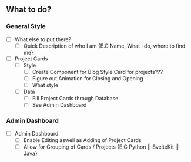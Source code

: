 ## What to do?

### General Style
* [ ] What else to put there?
  * [ ] Quick Description of who I am {E.G Name, What i do, where to find me}
* [ ] Project Cards
  * [ ] Style
    * [ ] Create Component for Blog Style Card for projects???
    * [ ] Figure out Animation for Closing and Opening
    * [ ] What style
  * [ ] Data
    * [ ] Fill Project Cards through Database
    * [ ] See Admin Dashboard

### Admin Dashboard
* [ ] Admin Dashboard
  * [ ] Enable Editing aswell as Adding of Project Cards
  * [ ] Allow for Grouping of Cards / Projects {E.G Python || SvelteKit || Java}